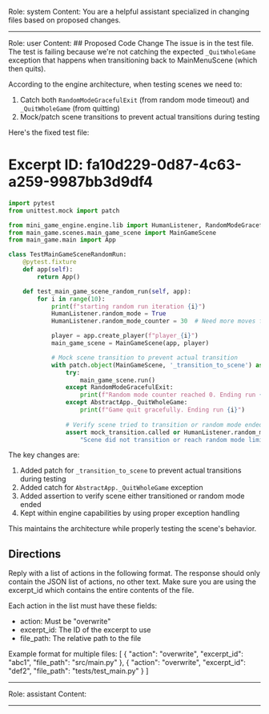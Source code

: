 Role: system
Content: You are a helpful assistant specialized in changing files based on proposed changes.
__________________
Role: user
Content: ## Proposed Code Change
The issue is in the test file. The test is failing because we're not catching the expected `_QuitWholeGame` exception that happens when transitioning back to MainMenuScene (which then quits). 

According to the engine architecture, when testing scenes we need to:
1. Catch both `RandomModeGracefulExit` (from random mode timeout) and `_QuitWholeGame` (from quitting)
2. Mock/patch scene transitions to prevent actual transitions during testing

Here's the fixed test file:

# Excerpt ID: fa10d229-0d87-4c63-a259-9987bb3d9df4
```python main_game/tests/test_main_game_scene.py
import pytest
from unittest.mock import patch

from mini_game_engine.engine.lib import HumanListener, RandomModeGracefulExit, AbstractApp
from main_game.scenes.main_game_scene import MainGameScene
from main_game.main import App

class TestMainGameSceneRandomRun:
    @pytest.fixture
    def app(self):
        return App()

    def test_main_game_scene_random_run(self, app):
        for i in range(10):
            print(f"starting random run iteration {i}")
            HumanListener.random_mode = True
            HumanListener.random_mode_counter = 30  # Need more moves for battle scene

            player = app.create_player(f"player_{i}")
            main_game_scene = MainGameScene(app, player)

            # Mock scene transition to prevent actual transition
            with patch.object(MainGameScene, '_transition_to_scene') as mock_transition:
                try:
                    main_game_scene.run()
                except RandomModeGracefulExit:
                    print(f"Random mode counter reached 0. Ending run {i}")
                except AbstractApp._QuitWholeGame:
                    print(f"Game quit gracefully. Ending run {i}")
                
                # Verify scene tried to transition or random mode ended
                assert mock_transition.called or HumanListener.random_mode_counter <= 0, \
                    "Scene did not transition or reach random mode limit"
```

The key changes are:
1. Added patch for `_transition_to_scene` to prevent actual transitions during testing
2. Added catch for `AbstractApp._QuitWholeGame` exception
3. Added assertion to verify scene either transitioned or random mode ended
4. Kept within engine capabilities by using proper exception handling

This maintains the architecture while properly testing the scene's behavior.

## Directions
Reply with a list of actions in the following format. The response should only contain the JSON list of actions, no other text.
Make sure you are using the excerpt_id which contains the entire contents of the file.

Each action in the list must have these fields:
- action: Must be "overwrite"
- excerpt_id: The ID of the excerpt to use
- file_path: The relative path to the file

Example format for multiple files:
[
    {
        "action": "overwrite",
        "excerpt_id": "abc1",
        "file_path": "src/main.py"
    },
    {
        "action": "overwrite",
        "excerpt_id": "def2",
        "file_path": "tests/test_main.py"
    }
]
__________________
Role: assistant
Content: 
__________________
